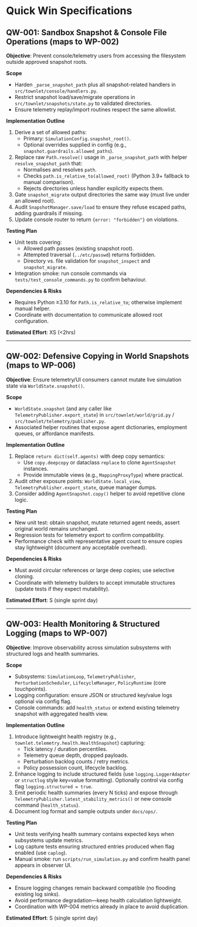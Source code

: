 # Quick Win Specifications

## QW-001: Sandbox Snapshot & Console File Operations (maps to WP-002)

**Objective**: Prevent console/telemetry users from accessing the filesystem outside approved snapshot roots.

**Scope**
- Harden `_parse_snapshot_path` plus all snapshot-related handlers in `src/townlet/console/handlers.py`.
- Restrict snapshot load/save/migrate operations in `src/townlet/snapshots/state.py` to validated directories.
- Ensure telemetry replay/import routines respect the same allowlist.

**Implementation Outline**
1. Derive a set of allowed paths:
   - Primary: `SimulationConfig.snapshot_root()`.
   - Optional overrides supplied in config (e.g., `snapshot.guardrails.allowed_paths`).
2. Replace raw `Path.resolve()` usage in `_parse_snapshot_path` with helper `resolve_snapshot_path` that:
   - Normalises and resolves `path`.
   - Checks `path.is_relative_to(allowed_root)` (Python 3.9+ fallback to manual comparison).
   - Rejects directories unless handler explicitly expects them.
3. Gate `snapshot_migrate` output directories the same way (must live under an allowed root).
4. Audit `SnapshotManager.save/load` to ensure they refuse escaped paths, adding guardrails if missing.
5. Update console router to return `{error: "forbidden"}` on violations.

**Testing Plan**
- Unit tests covering:
  - Allowed path passes (existing snapshot root).
  - Attempted traversal (`../etc/passwd`) returns forbidden.
  - Directory vs. file validation for `snapshot_inspect` and `snapshot_migrate`.
- Integration smoke: run console commands via `tests/test_console_commands.py` to confirm behaviour.

**Dependencies & Risks**
- Requires Python ≥3.10 for `Path.is_relative_to`; otherwise implement manual helper.
- Coordinate with documentation to communicate allowed root configuration.

**Estimated Effort**: XS (<2hrs)

---

## QW-002: Defensive Copying in World Snapshots (maps to WP-006)

**Objective**: Ensure telemetry/UI consumers cannot mutate live simulation state via `WorldState.snapshot()`.

**Scope**
- `WorldState.snapshot` (and any caller like `TelemetryPublisher.export_state`) in `src/townlet/world/grid.py` / `src/townlet/telemetry/publisher.py`.
- Associated helper routines that expose agent dictionaries, employment queues, or affordance manifests.

**Implementation Outline**
1. Replace `return dict(self.agents)` with deep copy semantics:
   - Use `copy.deepcopy` or dataclass `replace` to clone `AgentSnapshot` instances.
   - Provide immutable views (e.g., `MappingProxyType`) where practical.
2. Audit other exposure points: `WorldState.local_view`, `TelemetryPublisher.export_state`, queue manager dumps.
3. Consider adding `AgentSnapshot.copy()` helper to avoid repetitive clone logic.

**Testing Plan**
- New unit test: obtain snapshot, mutate returned agent needs, assert original world remains unchanged.
- Regression tests for telemetry export to confirm compatibility.
- Performance check with representative agent count to ensure copies stay lightweight (document any acceptable overhead).

**Dependencies & Risks**
- Must avoid circular references or large deep copies; use selective cloning.
- Coordinate with telemetry builders to accept immutable structures (update tests if they expect mutability).

**Estimated Effort**: S (single sprint day)

---

## QW-003: Health Monitoring & Structured Logging (maps to WP-007)

**Objective**: Improve observability across simulation subsystems with structured logs and health summaries.

**Scope**
- Subsystems: `SimulationLoop`, `TelemetryPublisher`, `PerturbationScheduler`, `LifecycleManager`, `PolicyRuntime` (core touchpoints).
- Logging configuration: ensure JSON or structured key/value logs optional via config flag.
- Console commands: add `health_status` or extend existing telemetry snapshot with aggregated health view.

**Implementation Outline**
1. Introduce lightweight health registry (e.g., `townlet.telemetry.health.HealthSnapshot`) capturing:
   - Tick latency / duration percentiles.
   - Telemetry queue depth, dropped payloads.
   - Perturbation backlog counts / retry metrics.
   - Policy possession count, lifecycle backlog.
2. Enhance logging to include structured fields (use `logging.LoggerAdapter` or `structlog` style key=value formatting). Optionally control via config flag `logging.structured = true`.
3. Emit periodic health summaries (every N ticks) and expose through `TelemetryPublisher.latest_stability_metrics()` or new console command (`health_status`).
4. Document log format and sample outputs under `docs/ops/`.

**Testing Plan**
- Unit tests verifying health summary contains expected keys when subsystems update metrics.
- Log capture tests ensuring structured entries produced when flag enabled (use `caplog`).
- Manual smoke: run `scripts/run_simulation.py` and confirm health panel appears in observer UI.

**Dependencies & Risks**
- Ensure logging changes remain backward compatible (no flooding existing log sinks).
- Avoid performance degradation—keep health calculation lightweight.
- Coordination with WP-004 metrics already in place to avoid duplication.

**Estimated Effort**: S (single sprint day)

